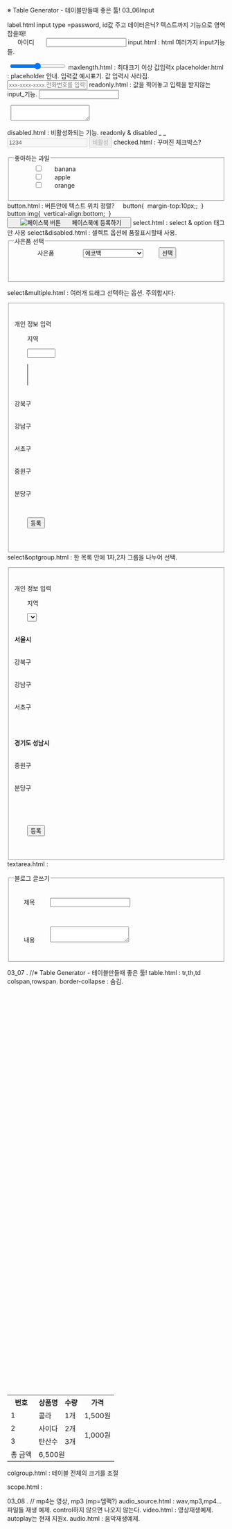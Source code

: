 ※ Table Generator - 테이블만들때 좋은 툴!
03_06Input

label.html
 input type =password, id값 주고 데이터은닉?
	텍스트까지 기능으로 영역 잡을때!
	<label>  
	      아이디
	      <input type="text">
	 </label>
input.html  :  html 여러가지 input기능들.
 <input type="hidden">
 <!--입력안해도 내부 값을 hidden을 숨겨서 값을 처리함.(사용자용x)-->
  <input type="range"><!-- 원하는 값을 슬라이드값으로~-->
maxlength.html : 최대크기 이상 값입력x
placeholder.html  :  placeholder 안내. 입력값 예시표기. 값 입력시 사라짐.
 <input type="tel" placeholder="xxx-xxxx-xxxx.전화번호를 입력해 주세요.">
readonly.html  :  값을 찍어놓고 입력을 받지않는 input_기능.
 <input type="text" readonly>

  <textarea readonly></textarea>

disabled.html : 비활성화되는 기능.
 readonly & disabled _ _<input type="text" disabled readonly value="1234">
 <button type="button" disabled>비활성</button>
checked.html  :  꾸며진 체크박스?
 <fieldset>
      <legend>좋아하는 과일</legend>
      <input type="checkbox" id="banana" name="banana" value="banana">
      <label for="banana">banana</label><br>
      
      <input type="checkbox" id="apple" name="apple" value="apple">
      <label for="apple">apple</label><br>
      
      <input type="checkbox" id="orange" name="orange" value="orange"  checked>
      <label for="orange">orange</label><br>
    </fieldset>
button.html  :  버튼안에 텍스트 위치 정렬?
    button{  margin-top:10px;;  }
    button img{  vertical-align:bottom;  }
 <button type="submit">
      <img src="facebook.png" alt="페이스북 버튼">
      페이스북에 등록하기
    </button>
select.html  :  select & option 태그만 사용
select&disabled.html  :  셀렉트 옵션에  품절표시할때 사용.
 <fieldset>
      <legend>사은품 선택</legend>
        <label for="gift">사은품</label>
        
        <select name="gift" id="gift">
          <option value="echobag">에코백</option>
          <option value="discount" disabled>10% 할인 쿠폰(품절)</option>                
        </select>
        <input type="submit" value="선택">

    </fieldset>

select&multiple.html  :  여러개 드래그 선택하는 옵션. 주의합시다.
     <fieldset>

      <legend>개인 정보 입력</legend>

        <label for="city">지역</label>

        <input name="text" size="5" maxsize="2">

        <select name="city" id="city" size="3" multiple>

          <option value="강북구">강북구</option>

          <option selected value="강남구">강남구</option>

          <option value="서초구">서초구</option>

          <option value="중원구">중원구</option>

          <option value="분당구">분당구</option>

        </select>

        <input type="submit" value="등록">

     </fieldset>
select&optgroup.html  :  한 목록 안에 1차,2차 그룹을 나누어 선택.
 <fieldset>

      <legend>개인 정보 입력</legend>

        <label for="city">지역</label>

        <select name="city" id="city">

          <optgroup label="서울시">

            <option value="강북구">강북구</option>

            <option value="강남구">강남구</option>

            <option value="서초구">서초구</option>

          </optgroup>

          <optgroup label="경기도 성남시">

            <option value="중원구">중원구</option>

            <option value="분당구">분당구</option>

          </optgroup>

        </select>

        <input type="submit" value="등록">

    </fieldset>
textarea.html  :  
 <fieldset>
    <legend>블로그 글쓰기</legend>
    <p>
      <label for="title">제목
        <input type="text" id="title" name="title">
      </label>
    </p>

    <p>
      <label for="desc">내용
        <textarea id="desc" name="desc" readonly></textarea>
      </label>
    </p>
  </fieldset>


03_07     .    //※ Table Generator - 테이블만들때 좋은 툴!
table.html  : tr,th,td colspan,rowspan. border-collapse : 숨김.
 <table>

    <tr>

      <th>번호</th>

      <th>상품명</th>

      <th>수량</th>

      <th>가격</th>

    </tr>

    <tr>

      <td>1</td>

      <td>콜라</td>

      <td>1개</td>

      <td>1,500원</td>

    </tr>

    <tr>

      <td>2</td>

      <td>사이다</td>

      <td>2개</td>

      <td rowspan="2">1,000원</td> <!-- 행 병합-->

    </tr>

    <tr>

      <td>3</td>

      <td>탄산수</td>

      <td>3개</td>

      <!-- 4행 4열은 3행 4열과 병합했으므로 생성하지 않습니다. -->

    </tr>

    <tr>

      <td>총 금액</td>

      <td colspan="3">6,500원</td> <!-- 열 병합-->

      <!-- 5행 2열부터 열 3개를 병합했으므로 나머지 열은 생성하지 않습니다. -->

    </tr>

  </table>
colgroup.html  :  테이블 전체의 크기를 조절
 <colgroup span="2" style="width:150px"></colgroup>
 <colgroup span="2" style="width:150px"></colgroup>

scope.html  :  

03_08   .  // mp4는 영상, mp3  (mp=엠팩?)
audio_source.html  :  wav,mp3,mp4... 파일들 재생 예제. control하지 않으면 나오지 않는다.
video.html  :  영상재생예제. autoplay는 현재 지원x.
audio.html  :  음악재생예제.